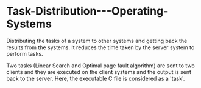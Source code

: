 # Task-Distribution---Operating-Systems

Distributing the tasks of a system to other systems and getting back the results from the systems. It reduces the time taken by the server system to perform tasks.

Two tasks (Linear Search and Optimal page fault algorithm) are sent to two clients and they are executed on the client systems and the output is sent back to the server. Here, the executable C file is considered as a 'task'.
